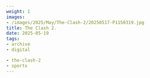 ```yaml
---
weight: 1
images:
- /images/2025/May/The-Clash-2/20250517-P1150319.jpg
title: The Clash 2.
date: 2025-05-19
tags:
- archive
- digital

- the-clash-2
- sports
---
```



